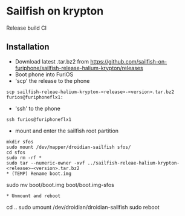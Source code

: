 # Sailfish on krypton

Release build CI

## Installation
* Download latest .tar.bz2 from https://github.com/sailfish-on-furiphone/sailfish-release-halium-krypton/releases
* Boot phone into FuriOS
* 'scp' the release to the phone
```
scp sailfish-releae-halium-krypton-<release>-<version>.tar.bz2 furios@furiphoneflx1:
```
* 'ssh' to the phone
```
ssh furios@furiphoneflx1
```
* mount and enter the sailfish root partition
```
mkdir sfos
sudo mount /dev/mapper/droidian-sailfish sfos/
cd sfos
sudo rm -rf *
sudo tar --numeric-owner -xvf ../sailfish-releae-halium-krypton-<release>-<version>.tar.bz2
* (TEMP) Rename boot.img
```
sudo mv boot/boot.img boot/boot.img-sfos
```
* Unmount and reboot
```
cd ..
sudo umount /dev/droidian/droidian-sailfish
sudo reboot
```
